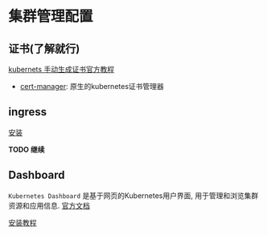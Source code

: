 # 集群管理配置

## 证书(了解就行)
[kubernets 手动生成证书官方教程](https://kubernetes.io/zh/docs/tasks/administer-cluster/certificates/#openssl)

- [cert-manager](cert-manager/README.md): 原生的kubernetes证书管理器

## ingress
[安装](ingress/README.md)

**TODO 继续** 

## Dashboard

`Kubernetes Dashboard` 是基于网页的Kubernetes用户界面, 用于管理和浏览集群资源和应用信息.
[官方文档](https://kubernetes.io/zh/docs/tasks/access-application-cluster/web-ui-dashboard/)

[安装教程](dashboard.md)